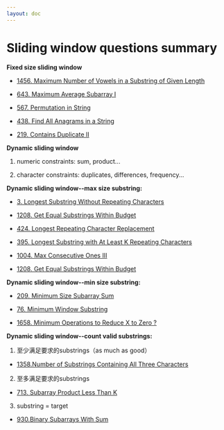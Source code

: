 ```yaml
---
layout: doc
---
```

# Sliding window questions summary

**Fixed size sliding window**

- [1456. Maximum Number of Vowels in a Substring of Given Length ](https://leetcode.com/problems/maximum-number-of-vowels-in-a-substring-of-given-length/description/) 

- [643. Maximum Average Subarray I](https://leetcode.com/problems/maximum-average-subarray-i/description/)

- [567. Permutation in String](https://leetcode.com/problems/permutation-in-string/)

- [438. Find All Anagrams in a String](https://leetcode.com/problems/find-all-anagrams-in-a-string/description/)

- [219. Contains Duplicate II](https://leetcode.com/problems/contains-duplicate-ii/description/)

**Dynamic sliding window**

1. numeric constraints: sum, product...

2. character constraints: duplicates, differences, frequency...

**Dynamic sliding window--max size substring:**

- [3. Longest Substring Without Repeating Characters](https://leetcode.com/problems/longest-substring-without-repeating-characters/description/)

- [1208. Get Equal Substrings Within Budget](https://leetcode.com/problems/get-equal-substrings-within-budget/description/)

- [424. Longest Repeating Character Replacement](https://leetcode.com/problems/longest-repeating-character-replacement/)

- [395. Longest Substring with At Least K Repeating Characters](https://leetcode.com/problems/longest-substring-with-at-least-k-repeating-characters/)

- [1004. Max Consecutive Ones III](https://leetcode.com/problems/max-consecutive-ones-iii/)

- [1208. Get Equal Substrings Within Budget](https://leetcode.com/problems/get-equal-substrings-within-budget/)

**Dynamic sliding window--min size substring:**

- [209. Minimum Size Subarray Sum](https://leetcode.com/problems/minimum-size-subarray-sum/description/)

- [76. Minimum Window Substring](https://leetcode.com/problems/minimum-window-substring/description/)

- [1658. Minimum Operations to Reduce X to Zero ?](https://leetcode.com/problems/minimum-operations-to-reduce-x-to-zero/description/) 


**Dynamic sliding window--count valid substrings:**

1. 至少满足要求的substrings（as much as good）

- [1358.Number of Substrings Containing All Three Characters](https://leetcode.com/problems/number-of-substrings-containing-all-three-characters/)

2. 至多满足要求的substrings 

- [713. Subarray Product Less Than K](https://leetcode.com/problems/subarray-product-less-than-k/description/)

3. substring = target
- [930.Binary Subarrays With Sum](https://leetcode.com/problems/binary-subarrays-with-sum/description/)


